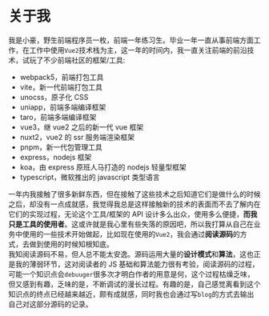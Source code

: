 # 关于我

我是小豪，野生前端程序员一枚，前端一年练习生。毕业一年一直从事前端方面工作，在工作中使用`Vue2`技术栈为主，这一年的时间内，我一直关注前端的前沿技术，试玩了不少前端社区的框架/工具:

- webpack5，前端打包工具
- vite，新一代前端打包工具
- unocss，原子化 CSS
- uniapp，前端多端编译框架
- taro，前端多端编译框架
- vue3，继 vue2 之后的新一代 vue 框架
- nuxt2，vue2 的 ssr 服务端渲染框架
- pnpm，新一代包管理工具
- express，nodejs 框架
- koa，由 express 原班人马打造的 nodejs 轻量型框架
- typescript，微软推出的 javascript 类型语言

一年内我接触了很多新鲜东西，但在接触了这些技术之后知道它们是做什么的时候之后，却没有一点成就感，我觉得我总是这样接触新的技术的表面而不去了解内在它们的实现过程，无论这个工具/框架的 API 设计多么出众，使用多么便捷，**而我只是工具的使用者**。这或许就是我心里有些失落的原因吧，所以我打算从自己在业务中使用的一些技术开始做起，比如现在使用的`Vue2`，我会通过**阅读源码**的方式，去做到使用的时候知根知底。  
我知阅读源码不易，但人总不能太安逸。源码运用大量的**设计模式**和**算法**，这也正是我的薄弱环节，这对阅读者的 JS 基础和算法能力很有考验，阅读源码的过程，可能一个知识点会`debuuger`很多次才明白作者的用意是何，这个过程枯燥乏味，但又感到有趣，乏味的是，不断调试的漫长过程。有趣的是，自己感觉离看到这个知识点的终点已经越来越近，颇有成就感，同时我也会通过写`blog`的方式去输出自己对这部分源码的记录。  
<TheEnd />

